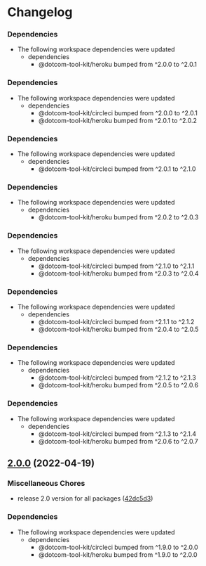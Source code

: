 # Changelog

### Dependencies

* The following workspace dependencies were updated
  * dependencies
    * @dotcom-tool-kit/heroku bumped from ^2.0.0 to ^2.0.1

### Dependencies

* The following workspace dependencies were updated
  * dependencies
    * @dotcom-tool-kit/circleci bumped from ^2.0.0 to ^2.0.1
    * @dotcom-tool-kit/heroku bumped from ^2.0.1 to ^2.0.2

### Dependencies

* The following workspace dependencies were updated
  * dependencies
    * @dotcom-tool-kit/circleci bumped from ^2.0.1 to ^2.1.0

### Dependencies

* The following workspace dependencies were updated
  * dependencies
    * @dotcom-tool-kit/heroku bumped from ^2.0.2 to ^2.0.3

### Dependencies

* The following workspace dependencies were updated
  * dependencies
    * @dotcom-tool-kit/circleci bumped from ^2.1.0 to ^2.1.1
    * @dotcom-tool-kit/heroku bumped from ^2.0.3 to ^2.0.4

### Dependencies

* The following workspace dependencies were updated
  * dependencies
    * @dotcom-tool-kit/circleci bumped from ^2.1.1 to ^2.1.2
    * @dotcom-tool-kit/heroku bumped from ^2.0.4 to ^2.0.5

### Dependencies

* The following workspace dependencies were updated
  * dependencies
    * @dotcom-tool-kit/circleci bumped from ^2.1.2 to ^2.1.3
    * @dotcom-tool-kit/heroku bumped from ^2.0.5 to ^2.0.6

### Dependencies

* The following workspace dependencies were updated
  * dependencies
    * @dotcom-tool-kit/circleci bumped from ^2.1.3 to ^2.1.4
    * @dotcom-tool-kit/heroku bumped from ^2.0.6 to ^2.0.7

## [2.0.0](https://github.com/Financial-Times/dotcom-tool-kit/compare/circleci-heroku-v1.9.0...circleci-heroku-v2.0.0) (2022-04-19)


### Miscellaneous Chores

* release 2.0 version for all packages ([42dc5d3](https://github.com/Financial-Times/dotcom-tool-kit/commit/42dc5d39bf330b9bca4121d062470904f9c6918d))


### Dependencies

* The following workspace dependencies were updated
  * dependencies
    * @dotcom-tool-kit/circleci bumped from ^1.9.0 to ^2.0.0
    * @dotcom-tool-kit/heroku bumped from ^1.9.0 to ^2.0.0
